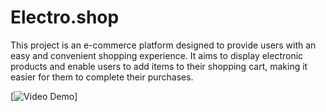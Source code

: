 # Electro.shop
This project is an e-commerce platform designed to provide users with an easy and convenient shopping experience. It aims to display electronic products and enable users to add items to their shopping cart, making it easier for them to complete their purchases. 


[![Video Demo](https://youtu.be/_3pPuNGVU0Q )]


